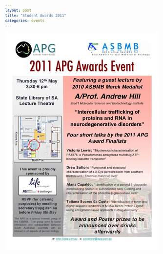 ```yaml
---
layout: post
title: "Student Awards 2011"
categories: events
---
```


![](/assets/images/2011_sa.jpg)